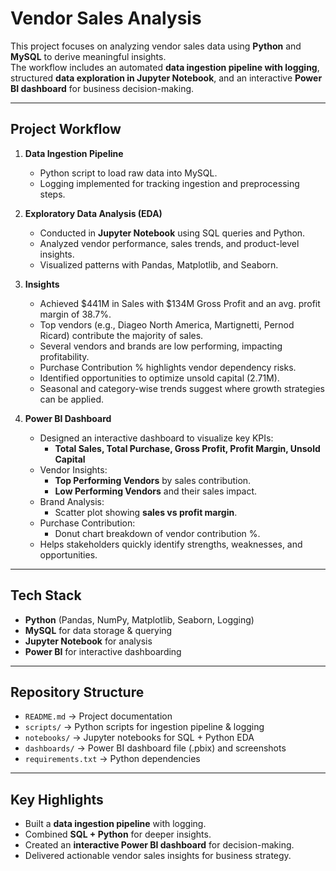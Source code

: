 #  Vendor Sales Analysis

This project focuses on analyzing vendor sales data using **Python** and **MySQL** to derive meaningful insights.  
The workflow includes an automated **data ingestion pipeline with logging**, structured **data exploration in Jupyter Notebook**, and an interactive **Power BI dashboard** for business decision-making.

---

##  Project Workflow
1. **Data Ingestion Pipeline**
   - Python script to load raw data into MySQL.
   - Logging implemented for tracking ingestion and preprocessing steps.
   

2. **Exploratory Data Analysis (EDA)**
   - Conducted in **Jupyter Notebook** using SQL queries and Python.
   - Analyzed vendor performance, sales trends, and product-level insights.
   - Visualized patterns with Pandas, Matplotlib, and Seaborn.

3. **Insights**
   - Achieved $441M in Sales with $134M Gross Profit and an avg. profit margin of 38.7%.  
   - Top vendors (e.g., Diageo North America, Martignetti, Pernod Ricard) contribute the majority of sales.  
   - Several vendors and brands are low performing, impacting profitability.  
   - Purchase Contribution % highlights vendor dependency risks.  
   - Identified opportunities to optimize unsold capital (2.71M).  
   - Seasonal and category-wise trends suggest where growth strategies can be applied.

4. **Power BI Dashboard**
   - Designed an interactive dashboard to visualize key KPIs:  
     - **Total Sales, Total Purchase, Gross Profit, Profit Margin, Unsold Capital**  
   - Vendor Insights:  
     - **Top Performing Vendors** by sales contribution.  
     - **Low Performing Vendors** and their sales impact.  
   - Brand Analysis:  
     - Scatter plot showing **sales vs profit margin**.  
   - Purchase Contribution:  
     - Donut chart breakdown of vendor contribution %.  
   - Helps stakeholders quickly identify strengths, weaknesses, and opportunities.

---

##  Tech Stack
- **Python** (Pandas, NumPy, Matplotlib, Seaborn, Logging)  
- **MySQL** for data storage & querying  
- **Jupyter Notebook** for analysis  
- **Power BI** for interactive dashboarding  

---

##  Repository Structure
- `README.md` → Project documentation
- `scripts/` → Python scripts for ingestion pipeline & logging  
- `notebooks/` → Jupyter notebooks for SQL + Python EDA  
- `dashboards/` → Power BI dashboard file (.pbix) and screenshots  
- `requirements.txt` → Python dependencies  
  

---

##  Key Highlights
- Built a **data ingestion pipeline** with logging.  
- Combined **SQL + Python** for deeper insights.  
- Created an **interactive Power BI dashboard** for decision-making.  
- Delivered actionable vendor sales insights for business strategy.  






